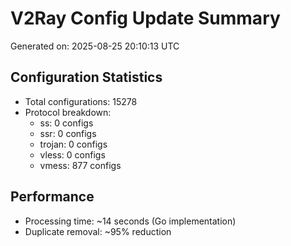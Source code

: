 # V2Ray Config Update Summary
Generated on: 2025-08-25 20:10:13 UTC

## Configuration Statistics
- Total configurations: 15278
- Protocol breakdown:
  - ss: 0 configs
  - ssr: 0 configs
  - trojan: 0 configs
  - vless: 0 configs
  - vmess: 877 configs

## Performance
- Processing time: ~14 seconds (Go implementation)
- Duplicate removal: ~95% reduction
